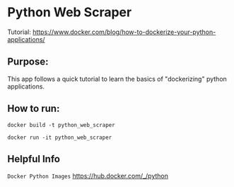 # Python Web Scraper

Tutorial: https://www.docker.com/blog/how-to-dockerize-your-python-applications/
## Purpose:
This app follows a quick tutorial to learn the basics of "dockerizing" python applications.

## How to run:

`docker build -t python_web_scraper`

`docker run -it python_web_scraper`

## Helpful Info
`Docker Python Images`  https://hub.docker.com/_/python